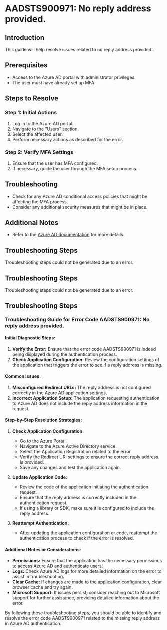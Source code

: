 # AADSTS900971: No reply address provided.

## Introduction
This guide will help resolve issues related to no reply address provided..

## Prerequisites
- Access to the Azure AD portal with administrator privileges.
- The user must have already set up MFA.

## Steps to Resolve

### Step 1: Initial Actions
1. Log in to the Azure AD portal.
2. Navigate to the "Users" section.
3. Select the affected user.
4. Perform necessary actions as described for the error.

### Step 2: Verify MFA Settings
1. Ensure that the user has MFA configured.
2. If necessary, guide the user through the MFA setup process.

## Troubleshooting
- Check for any Azure AD conditional access policies that might be affecting the MFA process.
- Consider any additional security measures that might be in place.

## Additional Notes
- Refer to the [Azure AD documentation](https://learn.microsoft.com/en-us/azure/active-directory/) for more details.


## Troubleshooting Steps
Troubleshooting steps could not be generated due to an error.

## Troubleshooting Steps
Troubleshooting steps could not be generated due to an error.

## Troubleshooting Steps
### Troubleshooting Guide for Error Code AADSTS900971: No reply address provided.

#### Initial Diagnostic Steps:
1. **Verify the Error:** Ensure that the error code AADSTS900971 is indeed being displayed during the authentication process.
2. **Check Application Configuration:** Review the configuration settings of the application that triggers the error to see if a reply address is missing.

#### Common Issues:
1. **Misconfigured Redirect URLs:** The reply address is not configured correctly in the Azure AD application settings.
2. **Incorrect Application Setup:** The application requesting authentication to Azure AD does not include the reply address information in the request.

#### Step-by-Step Resolution Strategies:

1. **Check Application Configuration:**
   - Go to the Azure Portal.
   - Navigate to the Azure Active Directory service.
   - Select the Application Registration related to the error.
   - Verify the Redirect URI settings to ensure the correct reply address is provided.
   - Save any changes and test the application again.

2. **Update Application Code:**
   - Review the code of the application initiating the authentication request.
   - Ensure that the reply address is correctly included in the authentication request.
   - If using a library or SDK, make sure it is configured to include the reply address.

3. **Reattempt Authentication:**
   - After updating the application configuration or code, reattempt the authentication process to check if the error is resolved.

#### Additional Notes or Considerations:
- **Permissions:** Ensure that the application has the necessary permissions to access Azure AD and authenticate users.
- **Logs:** Check Azure AD logs for more detailed information on the error to assist in troubleshooting.
- **Clear Cache:** If changes are made to the application configuration, clear browser cache and try again.
- **Microsoft Support:** If issues persist, consider reaching out to Microsoft support for further assistance, providing detailed information about the error.

By following these troubleshooting steps, you should be able to identify and resolve the error code AADSTS900971 related to the missing reply address in Azure AD authentication.